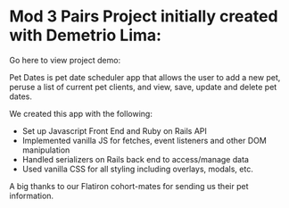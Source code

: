 # Mod 3 Pairs Project initially created with Demetrio Lima: 

Go here to view project demo:

Pet Dates is pet date scheduler app that allows the user to add a new pet, peruse a list of current pet clients, and view, save, update and delete pet dates.

We created this app with the following:

* Set up Javascript Front End and Ruby on Rails API
* Implemented vanilla JS for fetches, event listeners and other DOM manipulation 
* Handled serializers on Rails back end to access/manage data
* Used vanilla CSS for all styling including overlays, modals, etc. 


A big thanks to our Flatiron cohort-mates for sending us their pet information.